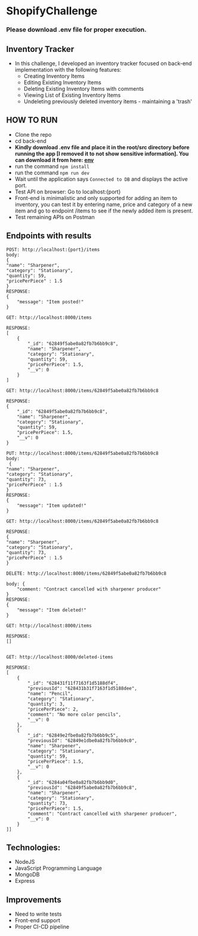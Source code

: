 # ShopifyChallenge

### Please download .env file for proper execution.
 
## Inventory Tracker

- In this challenge, I developed an inventory tracker focused on back-end implementation with the following features:
  - Creating Inventory Items
  - Editing Existing Inventory Items
  - Deleting Existing Inventory Items with comments
  - Viewing List of Existing Inventory Items
  - Undeleting previously deleted inventory items - maintaining a 'trash' 


## HOW TO RUN
-   Clone the repo
-   cd back-end
-   **Kindly download .env file and place it in the root/src directory before running the app [I removed it to not show sensitive information]. You can download it from here: [env](https://drive.google.com/drive/folders/1qsTvZjG3ugx8yY8oAbLX50wIGKWj9LyC?usp=sharing)**
-   run the command `npm install`
-   run the command `npm run dev`
-   Wait until the application says `Connected to DB` and displays the active port.
-   Test API on browser: Go to localhost:{port}
-   Front-end is minimalistic and only supported for adding an item to inventory, you can test it by entering name, price and category of a new item and go to endpoint /items to see if the newly added item is present.
-   Test remaining APIs on Postman 

## Endpoints with results</h1>
```
POST: http://localhost:{port}/items
body: 
{
"name": "Sharpener",
"category": "Stationary",
"quantity": 59,
"pricePerPiece" : 1.5
}
RESPONSE: 
{
    "message": "Item posted!"
}

```

```
GET: http://localhost:8000/items

RESPONSE: 
[
    {
        "_id": "62849f5abe0a82fb7b6bb9c8",
        "name": "Sharpener",
        "category": "Stationary",
        "quantity": 59,
        "pricePerPiece": 1.5,
        "__v": 0
    }
]

```

```
GET: http://localhost:8000/items/62849f5abe0a82fb7b6bb9c8

RESPONSE: 
{
    "_id": "62849f5abe0a82fb7b6bb9c8",
    "name": "Sharpener",
    "category": "Stationary",
    "quantity": 59,
    "pricePerPiece": 1.5,
    "__v": 0
}

```

```
PUT: http://localhost:8000/items/62849f5abe0a82fb7b6bb9c8
body:   
 {
"name": "Sharpener",
"category": "Stationary",
"quantity": 73,
"pricePerPiece" : 1.5
}
RESPONSE: 
{
    "message": "Item updated!"
}
```

```
GET: http://localhost:8000/items/62849f5abe0a82fb7b6bb9c8

RESPONSE: 
{
"name": "Sharpener",
"category": "Stationary",
"quantity": 73,
"pricePerPiece" : 1.5
}

```

```
DELETE: http://localhost:8000/items/62849f5abe0a82fb7b6bb9c8

body: {
    "comment: "Contract cancelled with sharpener producer"
}
RESPONSE: 
{
    "message": "Item deleted!"
}
```


```
GET: http://localhost:8000/items

RESPONSE: 
[]

```

```

GET: http://localhost:8000/deleted-items

RESPONSE: 
[ 
    {
        "_id": "628431f11f7163f1d5188df4",
        "previousId": "628431b31f7163f1d5188dee",
        "name": "Pencil",
        "category": "Stationary",
        "quantity": 3,
        "pricePerPiece": 2,
        "comment": "No more color pencils",
        "__v": 0
    },
    {
        "_id": "62849e2fbe0a82fb7b6bb9c5",
        "previousId": "62849e1dbe0a82fb7b6bb9c0",
        "name": "Sharpener",
        "category": "Stationary",
        "quantity": 59,
        "pricePerPiece": 1.5,
        "__v": 0
    },
    {
        "_id": "6284a04fbe0a82fb7b6bb9d0",
        "previousId": "62849f5abe0a82fb7b6bb9c8",
        "name": "Sharpener",
        "category": "Stationary",
        "quantity": 73,
        "pricePerPiece": 1.5,
        "comment": "Contract cancelled with sharpener producer",
        "__v": 0
    }
]]

```



## Technologies:
-   NodeJS
-   JavaScript Programming Language
-   MongoDB
-   Express

## Improvements 
-   Need to write tests
-   Front-end support
-   Proper CI-CD pipeline
